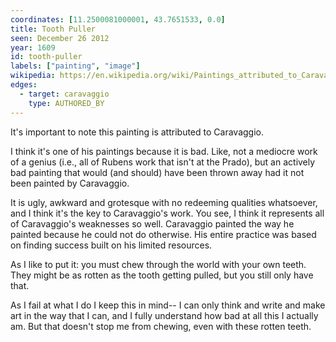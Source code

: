 ```yaml
---
coordinates: [11.2500081000001, 43.7651533, 0.0]
title: Tooth Puller
seen: December 26 2012
year: 1609
id: tooth-puller
labels: ["painting", "image"]
wikipedia: https://en.wikipedia.org/wiki/Paintings_attributed_to_Caravaggio
edges:
  - target: caravaggio
    type: AUTHORED_BY
---
```



It's important to note this painting is attributed to Caravaggio.

I think it's one of his paintings because it is bad. Like, not a mediocre work of a genius (i.e., all of Rubens work that isn't at the Prado), but an actively bad painting that would (and should) have been thrown away had it not been painted by Caravaggio.

It is ugly, awkward and grotesque with no redeeming qualities whatsoever, and I think it's the key to Caravaggio's work. You see, I think it represents all of Caravaggio's weaknesses so well. Caravaggio painted the way he painted because he could not do otherwise. His entire practice was based on finding success built on his limited resources.

As I like to put it: you must chew through the world with your own teeth. They might be as rotten as the tooth getting pulled, but you still only have that.

As I fail at what I do I keep this in mind-- I can only think and write and make art in the way that I can, and I fully understand how bad at all this I actually am. But that doesn't stop me from chewing, even with these rotten teeth.